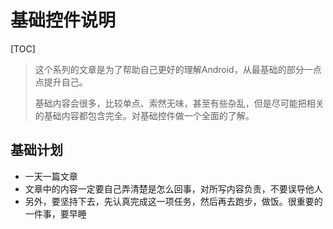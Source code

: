 # 基础控件说明

[TOC]

> 这个系列的文章是为了帮助自己更好的理解Android，从最基础的部分一点点提升自己。
>
> 基础内容会很多，比较单点、索然无味，甚至有些杂乱，但是尽可能把相关的基础内容都包含完全。对基础控件做一个全面的了解。

## 基础计划

- 一天一篇文章
- 文章中的内容一定要自己弄清楚是怎么回事，对所写内容负责，不要误导他人
- 另外，要坚持下去，先认真完成这一项任务，然后再去跑步，做饭。很重要的一件事，要早睡